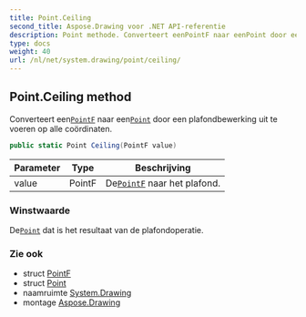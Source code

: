 ```yaml
---
title: Point.Ceiling
second_title: Aspose.Drawing voor .NET API-referentie
description: Point methode. Converteert eenPointF naar eenPoint door een plafondbewerking uit te voeren op alle coördinaten.
type: docs
weight: 40
url: /nl/net/system.drawing/point/ceiling/
---
```

## Point.Ceiling method

Converteert een[`PointF`](../../pointf/) naar een[`Point`](../) door een plafondbewerking uit te voeren op alle coördinaten.

```csharp
public static Point Ceiling(PointF value)
```

| Parameter | Type | Beschrijving |
| --- | --- | --- |
| value | PointF | De[`PointF`](../../pointf/) naar het plafond. |

### Winstwaarde

De[`Point`](../) dat is het resultaat van de plafondoperatie.

### Zie ook

* struct [PointF](../../pointf/)
* struct [Point](../)
* naamruimte [System.Drawing](../../point/)
* montage [Aspose.Drawing](../../../)


